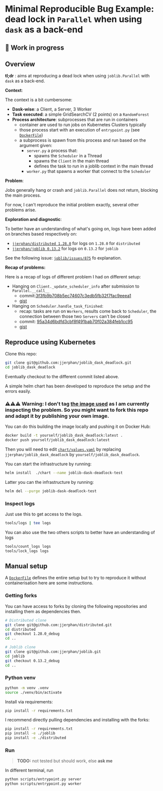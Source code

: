 # Minimal Reproducible Bug Example: dead lock in `Parallel` when using `dask` as a back-end

## 🚧 Work in progress

## Overview

**tl;dr** : aims at reproducing a dead lock when using `joblib.Parallel` with `dask` as a back-end.

**Context**:

The context is a bit cumbersome:
 - **Dask-wise**: a Client, a Server, 3 Worker
 - **Task executed**: a simple GridSearchCV (2 points) on a `RandomForest`
 - **Process architecture**: subprocesses that are run in containers
    - container are used to run jobs on Kubernetes Clusters typically
    - those process start with an execution of `entrypoint.py` (see [`DockerFile`](./Dockerfile))
    - a subprocess is spawn from this process and run based on the argument given:
        - `server.py` a process that:
            - spawns the `Scheduler` in a Thread
            - spawns the `Client` in the main thread
            - defines the task to run in a joblib context in the main thread
        - `worker.py` that spawns a worker that connect to the `Scheduler`


**Problem**:

Jobs generally hang or crash and `joblib.Parallel` does not return, blocking the main process.

For now, I can't reproduce the initial problem exactly, several other problems
arise.

**Exploration and diagnostic**:

To better have an understanding of what's going on, logs have been added on branches based respectively on:
 - [`jjerphan/distributed 1.28.0`](https://github.com/jjerphan/distributed/pull/2) for logs on `1.28.0` for `distributed`
 - [`jjerphan/joblib 0.13.2`](https://github.com/jjerphan/joblib/pull/1) for logs on `0.13.2` for `joblib`

See the following issue:
[`joblib/issues/875`](https://github.com/joblib/joblib/issues/875) fo
explanation.

**Recap of problems:**

Here is a recap of logs of different problem I had on different setup:
 - Hanging on `Client._update_scheduler_info` after submission to `Parallel.__call__`
    - commit:[3f3fb9b708b5ec74607c3edb5fb32f7fac9eeea1](https://github.com/jjerphan/joblib_dask_deadlock/tree/3f3fb9b708b5ec74607c3edb5fb32f7fac9eeea1)
    - [gist](https://gist.github.com/jjerphan/018908beb8422d7c81fb00198f5fd9f7)
 - Hanging on `Scheduler.handle_task_finished`:
    - recap: tasks are run on `Workers`, results come back to `Scheduler`, the connection between those two `Servers` can't be closed
    - commit: [95a34d6bdfd3cbf8f491bab70f02a384feb1cc95](https://github.com/jjerphan/joblib_dask_deadlock/tree/95a34d6bdfd3cbf8f491bab70f02a384feb1cc95)
    - [gist](https://gist.github.com/jjerphan/9bf4eb3a33e26813067a6aa95b0f484c)
    
## Reproduce using Kubernetes

Clone this repo:
```bash
git clone git@github.com:jjerphan/joblib_dask_deadlock.git
cd joblib_dask_deadlock
```

Eventually checkout to the different commit listed above.

A simple helm chart has been developed to reproduce the setup and the errors easily.

### ⚠️⚠️⚠️ Warning: I don't tag [the image used](https://cloud.docker.com/u/jjerphan/repository/docker/jjerphan/joblib_dask_deadlock) as I am currently inspecting the problem. So you might want to fork this repo and adapt it by publishing your own image.

You can do this building the image locally and pushing it on Docker Hub:

```bash
docker build -t yourself/joblib_dask_deadlock:latest .
docker push yourself/joblib_dask_deadlock:latest
```

Then you will need to edit [`chart/values.yaml`](./chart/values.yaml) by replacing `jjerphan/joblib_dask_deadlock` by `yourself/joblib_dask_deadlock`.

You can start the infrastructure by running:
```bash
helm install  ./chart --name joblib-dask-deadlock-test
```

Latter you can the infrastructure by running:

```bash
helm del --purge joblib-dask-deadlock-test
```

### Inspect logs

Just use this to get access to the logs.
```bash
tools/logs | tee logs
```

You can also use the two others scripts to better have an understanding of logs
```bash
tools/count_logs logs
tools/lock_logs logs
```

## Manual setup

A [`DockerFile`](./Dockerfile) defines the entire setup but to try to reproduce it without containerisation here
are some instructions.

### Getting forks

You can have access to forks by cloning the following repositories and installing them as dependencies then.

```bash
# Distributed clone
git clone git@github.com:jjerphan/distributed.git
cd distributed
git checkout 1.28.0_debug
cd ..

# Joblib clone
git clone git@github.com:jjerphan/joblib.git
cd joblib
git checkout 0.13.2_debug
cd ..
```

### Python venv

```bash
python -m venv .venv
source ./venv/bin/activate
```

Install via requirements:

```bash
pip install -r requirements.txt
```

I recommend directly pulling dependencies and installing with the forks:
```bash
pip install -r requirements.txt
pip install -e ./joblib
pip install -e ./distributed
```

### Run

> **TODO:** not tested but should work, else **ask me**

In different terminal, run

```bash
python scripts/entrypoint.py server
python scripts/entrypoint.py worker
```
